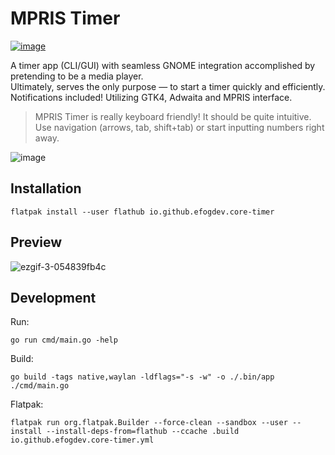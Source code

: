 # MPRIS Timer
[![image](https://github.com/user-attachments/assets/75651dc5-de7a-4244-974a-47ee69adac0f)](https://flathub.org/apps/io.github.efogdev.mpris-timer)

A timer app (CLI/GUI) with seamless GNOME integration accomplished by pretending to be a media player. \
Ultimately, serves the only purpose — to start a timer quickly and efficiently. \
Notifications included! Utilizing GTK4, Adwaita and MPRIS interface.

>MPRIS Timer is really keyboard friendly! It should be quite intuitive. \
>Use navigation (arrows, tab, shift+tab) or start inputting numbers right away.

![image](https://github.com/user-attachments/assets/80c40dee-1a2f-4729-8f9b-89e5eeb934b9)

## Installation

```shell
flatpak install --user flathub io.github.efogdev.core-timer
```

## Preview

![ezgif-3-054839fb4c](https://github.com/user-attachments/assets/7994f964-b18e-4254-a141-9b5c149b1483)

## Development

Run:

```shell
go run cmd/main.go -help
```

Build:
```shell
go build -tags native,waylan -ldflags="-s -w" -o ./.bin/app ./cmd/main.go
```

Flatpak:
```shell
flatpak run org.flatpak.Builder --force-clean --sandbox --user --install --install-deps-from=flathub --ccache .build io.github.efogdev.core-timer.yml
```
